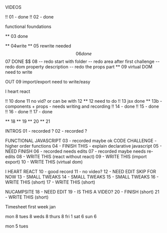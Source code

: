 VIDEOS

!! 01 - done
!! 02 - done


functional foundations

** 03 done
    
** 04write
** 05 rewrite needed
$$ 06 
    done
$$ 07 
    DONE
$$ 08 
    -- redo start with folder
    -- redo area after first challenge
    -- redo dom property description
    -- redo the props part
** 09 virtual DOM need to write

OUT
09 import/export need to write/easy


I heart react

!! 10 done
11 no vid? or can be with 12
** 12 need to do
!! 13 jsx done
** 13b - components + props - needs writing and recording
!! 14 - done
!! 15 - done
!! 16 - done
!! 17 -  done
      

** 18
** 19
** 20
** 21




INTROS
01 - recorded ?
02 - recorded ?

FUNCTIONAL JAVASCRIPT
03 - recorded maybe ok
CODE CHALLENGE - higher order functions
04 - FINISH THIS - explain declarative javascript
05 - NEED FINISH
06 - recorded needs edits
07 - recorded maybe needs re-edits
08 - WRITE THIS (react without react)
09 - WRITE THIS (import export)
10 - WRITE THIS (virtual dom)

I HEART REACT
10 - good record
11 - no video?
12 - NEED EDIT SKIP FOR NOW
13 - SMALL TWEAKS
14 - SMALL TWEAKS
15 - SMALL TWEAKS
16 - WRITE THIS (short)
17 - WRITE THIS (short)

NUCAMPSITE
18 - NEED EDIT
19 - IS THIS A VIDEO?
20 - FINISH (short)
21 - WRITE THIS (short)


Timesheet first week jan

mon 8
tues 8
weds 8
thurs 8
fri 1
sat 6
sun 6

mon 5
tues 
